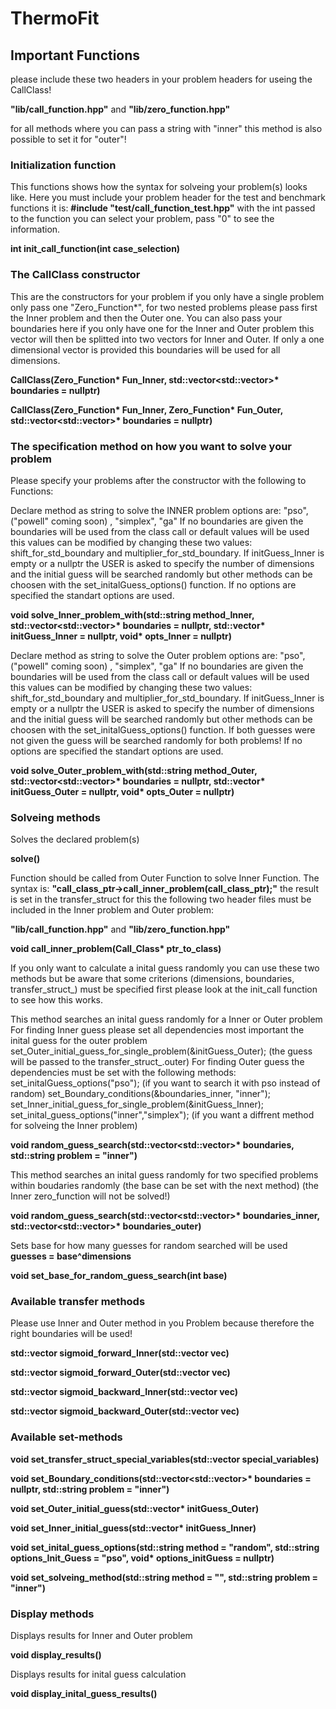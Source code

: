 #     ThermoFit
<!--
  __________________________________________________________________
 |         ________                              __________         |
 |        /_  __/ /_  ___  _________ ___  ____  / ___ /_/ /_        |
 |         / / / __ \/ _ \/ ___/ __ `__ \/ __ \/ /_  / / __/        |
 |        / / / / / /  __/ /  / / / / / / /_/ / __/ / / /_          |
 |       /_/ /_/ /_/\___/_/  /_/ /_/ /_/\____/_/   /_/\__/          |
 |          The Tool for Optimization in Thermodynamic              |
 |__________________________________________________________________|
-->


## Important Functions

please include these two headers in your problem headers for useing the CallClass!

**"lib/call_function.hpp"** and **"lib/zero_function.hpp"**

for all methods where you can pass a string with "inner" this method is also possible to set it for "outer"!

### Initialization function

This functions shows how the syntax for solveing your problem(s) looks like.
Here you must include your problem header for the test and benchmark functions it is:
**#include "test/call_function_test.hpp"** with the int passed to the function you can select your problem, pass "0" to see the information.

**int  init_call_function(int case_selection)**

### The CallClass constructor

This are the constructors for your problem if you only have a single problem only pass one "Zero_Function*", for two nested problems
please pass first the Inner problem and then the Outer one. You can also pass your boundaries here if you only have one for the Inner
and Outer problem this vector will then be splitted into two vectors for Inner and Outer. If only a one dimensional vector is provided 
this boundaries will be used for all dimensions. 

**CallClass(Zero_Function\* Fun_Inner, std::vector<std::vector<double>>\* boundaries = nullptr)**

**CallClass(Zero_Function\* Fun_Inner, Zero_Function\* Fun_Outer, std::vector<std::vector<double>>\* boundaries = nullptr)**


### The specification method on how you want to solve your problem

Please specify your problems after the constructor with the following to Functions:

Declare method as string to solve the INNER problem options are: "pso", ("powell" coming soon) , "simplex", "ga"
If no boundaries are given the boundaries will be used from the class call or default values will be used this values can be modified by 
changing these two values: shift_for_std_boundary and multiplier_for_std_boundary.
If initGuess_Inner is empty or a nullptr the USER is asked to specify the number of dimensions and the initial guess will be searched randomly
but other methods can be choosen with the set_initalGuess_options() function.
If no options are specified the standart options are used.

**void solve_Inner_problem_with(std::string method_Inner, std::vector<std::vector<double>>\* boundaries = nullptr, std::vector<double>\* initGuess_Inner = nullptr, void\* opts_Inner = nullptr)**


Declare method as string to solve the Outer problem options are: "pso", ("powell" coming soon) , "simplex", "ga"
If no boundaries are given the boundaries will be used from the class call or default values will be used this values can be modified by 
changing these two values: shift_for_std_boundary and multiplier_for_std_boundary.
If initGuess_Inner is empty or a nullptr the USER is asked to specify the number of dimensions and the initial guess will be searched randomly
but other methods can be choosen with the set_initalGuess_options() function. If both guesses were not given the guess will be searched randomly for both problems!
If no options are specified the standart options are used.

**void solve_Outer_problem_with(std::string method_Outer, std::vector<std::vector<double>>\* boundaries = nullptr, std::vector<double>\* initGuess_Outer = nullptr, void\* opts_Outer = nullptr)**


### Solveing methods

Solves the declared problem(s)

**solve()**

Function should be called from Outer Function to solve Inner Function.
The syntax is: **"call_class_ptr->call_inner_problem(call_class_ptr);"** the result is set in the transfer_struct
for this the following two header files must be included in the Inner problem and Outer problem: 

**"lib/call_function.hpp"** and **"lib/zero_function.hpp"**

**void call_inner_problem(Call_Class\* ptr_to_class)**

If you only want to calculate a inital guess randomly you can use these two methods but be aware that some criterions (dimensions, boundaries, transfer_struct_)
must be specified first please look at the init_call function to see how this works.

This method searches an inital guess randomly for a Inner or Outer problem 
For finding Inner guess please set all dependencies most important the inital guess for the outer problem 
set_Outer_initial_guess_for_single_problem(&initGuess_Outer); (the guess will be passed to the transfer_struct_.outer)
For finding Outer guess the dependencies must be set with the following methods:
set_initalGuess_options("pso");	 				(if you want to search it with pso instead of random)
set_Boundary_conditions(&boundaries_inner, "inner");
set_Inner_initial_guess_for_single_problem(&initGuess_Inner);
set_inital_guess_options("inner","simplex"); 			(if you want a diffrent method for solveing the Inner problem)

**void random_guess_search(std::vector<std::vector<double>>\* boundaries, std::string problem = "inner")**

This method searches an inital guess randomly for two specified problems within boudaries randomly (the base can be set with the next method)
(the Inner zero_function will not be solved!)

**void random_guess_search(std::vector<std::vector<double>>\* boundaries_inner, std::vector<std::vector<double>>\* boundaries_outer)**

Sets base for how many guesses for random searched will be used **guesses = base^dimensions**

**void set_base_for_random_guess_search(int base)**


### Available transfer methods

Please use Inner and Outer method in you Problem because therefore the right boundaries will be used!

**std::vector<double> sigmoid_forward_Inner(std::vector<double> vec)**

**std::vector<double> sigmoid_forward_Outer(std::vector<double> vec)**

**std::vector<double> sigmoid_backward_Inner(std::vector<double> vec)**

**std::vector<double> sigmoid_backward_Outer(std::vector<double> vec)**


### Available set-methods

**void set_transfer_struct_special_variables(std::vector<double> special_variables)**

**void set_Boundary_conditions(std::vector<std::vector<double>>\* boundaries = nullptr, std::string problem = "inner")**

**void set_Outer_initial_guess(std::vector<double>\* initGuess_Outer)**

**void set_Inner_initial_guess(std::vector<double>\* initGuess_Inner)**

**void set_inital_guess_options(std::string method = "random", std::string options_Init_Guess = "pso", void\* options_initGuess = nullptr)**

**void set_solveing_method(std::string method = "", std::string problem = "inner")**


### Display methods

Displays results for Inner and Outer problem

**void display_results()**

Displays results for inital guess calculation

**void display_inital_guess_results()**
